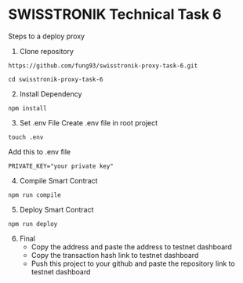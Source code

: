 # SWISSTRONIK Technical Task 6

Steps to a deploy proxy

1. Clone repository
```shell
https://github.com/fung93/swisstronik-proxy-task-6.git
```
```shell
cd swisstronik-proxy-task-6
```
2. Install Dependency
```shell
npm install
```
3. Set .env File
Create .env file in root project
```shell
touch .env
```
Add this to .env file
```shell
PRIVATE_KEY="your private key"
```
4. Compile Smart Contract
```shell
npm run compile
```
5. Deploy Smart Contract
```shell
npm run deploy
```
6. Final
   - Copy the address and paste the address to testnet dashboard
   - Copy the transaction hash link to testnet dashboard
   - Push this project to your github and paste the repository link to testnet dashboard
